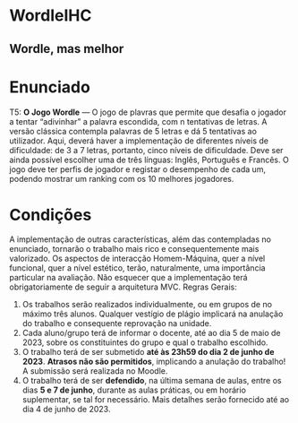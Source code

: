 # WordleIHC
Wordle, mas melhor
---

# Enunciado

T5: **O Jogo Wordle** — O jogo de plavras que permite que desafia o jogador a tentar “adivinhar”
a palavra escondida, com n tentativas de letras. A versão clássica contempla palavras de 5 letras
e dá 5 tentativas ao utilizador. Aqui, deverá haver a implementação de diferentes níveis de
dificuldade: de 3 a 7 letras, portanto, cinco níveis de dificuldade. Deve ser ainda possível
escolher uma de três línguas: Inglês, Português e Francês. O jogo deve ter perfis de jogador e
registar o desempenho de cada um, podendo mostrar um ranking com os 10 melhores jogadores.

# Condições

A implementação de outras características, além das contempladas no enunciado, tornarão o trabalho
mais rico e consequentemente mais valorizado. Os aspectos de interacção Homem-Máquina, quer a nível
funcional, quer a nível estético, terão, naturalmente, uma importância particular na avaliação. Não
esquecer que a implementação terá obrigatoriamente de seguir a arquitetura MVC.
Regras Gerais:
1. Os trabalhos serão realizados individualmente, ou em grupos de no máximo três alunos. Qualquer
vestígio de plágio implicará na anulação do trabalho e consequente reprovação na unidade.
2. Cada aluno/grupo terá de informar o docente, até ao dia 5 de maio de 2023, sobre os
constituintes do grupo e qual o trabalho escolhido.
3. O trabalho terá de ser submetido **até às 23h59 do dia 2 de junho de 2023**. **Atrasos não são
permitidos**, implicando a anulação do trabalho! A submissão será realizada no Moodle.
4. O trabalho terá de ser **defendido**, na última semana de aulas, entre os dias **5 e 7 de junho**,
durante as aulas práticas, ou em horário suplementar, se tal for necessário. Mais detalhes serão
fornecido até ao dia 4 de junho de 2023.
